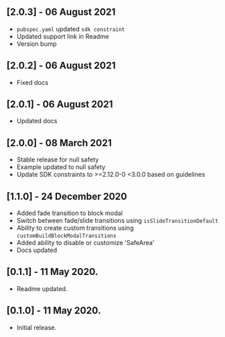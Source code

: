 ## [2.0.3] - 06 August 2021
* `pubspec.yaml` updated `sdk constraint`
* Updated support link in Readme
* Version bump

## [2.0.2] - 06 August 2021
* Fixed docs

## [2.0.1] - 06 August 2021
* Updated docs

## [2.0.0] - 08 March 2021
* Stable release for null safety
* Example updated to null safety
* Update SDK constraints to >=2.12.0-0 <3.0.0 based on guidelines

## [1.1.0] - 24 December 2020

* Added fade transition to block modal
* Switch between fade/slide transitions using `isSlideTransitionDefault`
* Ability to create custom transitions using `customBuildBlockModalTransitions`
* Added ability to disable or customize 'SafeArea'
* Docs updated
  
## [0.1.1] - 11 May 2020.

* Readme updated.

## [0.1.0] - 11 May 2020.

* Initial release.
